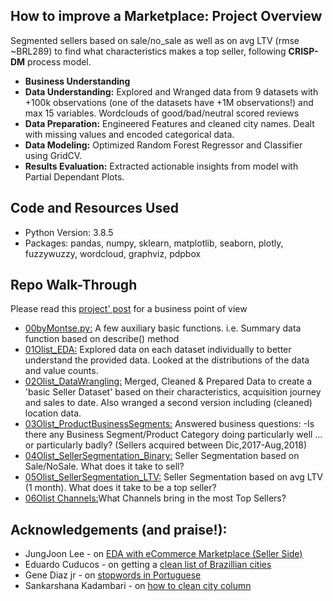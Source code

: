 ## How to improve a Marketplace: Project Overview
Segmented sellers based on sale/no_sale as well as on avg LTV (rmse ~BRL289) to find what characteristics makes a top seller, following **CRISP-DM** process model.
- **Business Understanding**
- **Data Understanding:** Explored and Wranged data from 9 datasets with +100k observations (one of the datasets have +1M observations!) and max 15 variables. Wordclouds of good/bad/neutral scored reviews
- **Data Preparation:** Engineered Features and cleaned city names. Dealt with missing values and encoded categorical data.
- **Data Modeling:** Optimized Random Forest Regressor and Classifier using GridCV.
- **Results Evaluation:** Extracted actionable insights from model with Partial Dependant Plots.


## Code and Resources Used
- Python Version: 3.8.5
- Packages: pandas, numpy, sklearn, matplotlib, seaborn, plotly, fuzzywuzzy, wordcloud, graphviz, pdpbox


## Repo Walk-Through
Please read this [project' post](https://montsebenito.github.io/improvemarketplace) for a business point of view
- [00byMontse.py:](https://github.com/montsebenito/How_to_Improve_a_Marketplace/blob/main/byMontse.py) A few auxiliary basic functions. i.e. Summary data function based on describe() method
- [01Olist_EDA:](https://github.com/montsebenito/How_to_Improve_a_Marketplace/blob/main/01Olist_EDA.ipynb) Explored data on each dataset individually to better understand the provided data. Looked at the distributions of the data and value counts. 
- [02Olist_DataWrangling:](https://github.com/montsebenito/How_to_Improve_a_Marketplace/blob/main/02Olist_DataWrangling.ipynb) Merged, Cleaned & Prepared Data to create a 'basic Seller Dataset' based on their characteristics, acquisition journey and sales to date. Also wranged a second version including (cleaned) location data.
- [03Olist_ProductBusinessSegments:](https://github.com/montsebenito/How_to_Improve_a_Marketplace/blob/main/03Olist_ProductBusinessSegments.ipynb) Answered business questions: 
    -Is there any Business Segment/Product Category doing particularly well … or particularly badly? (Sellers acquired between Dic,2017-Aug,2018)
- [04Olist_SellerSegmentation_Binary:](https://github.com/montsebenito/How_to_Improve_a_Marketplace/blob/main/04Olist_SellerSegmentation_SaleNoSale.ipynb) Seller Segmentation based on Sale/NoSale. What does it take to sell?
- [05Olist_SellerSegmentation_LTV:](https://github.com/montsebenito/How_to_Improve_a_Marketplace/blob/main/05Olist_SellerSegmentation_Regression.ipynb) Seller Segmentation based on avg LTV (1 month). What does it take to be a top seller?
- [06Olist Channels:](https://github.com/montsebenito/How_to_Improve_a_Marketplace/blob/main/06Olist_Channels.ipynb)What Channels bring in the most Top Sellers?


## Acknowledgements (and praise!):
- JungJoon Lee - on [EDA with eCommerce Marketplace (Seller Side)](https://www.kaggle.com/jungjoonlee/eda-with-ecommerce-marketplace-seller-side)
- Eduardo Cuducos - on getting a [clean list of Brazillian cities](https://github.com/cuducos/brazilian-cities/blob/master/cities.py)
- Gene Diaz jr - on [stopwords in Portuguese](https://github.com/stopwords-iso/stopwords-pt)
- Sankarshana Kadambari - on [how to clean city column](https://towardsdatascience.com/how-to-do-fuzzy-matching-in-python-pandas-dataframe-6ce3025834a6)

